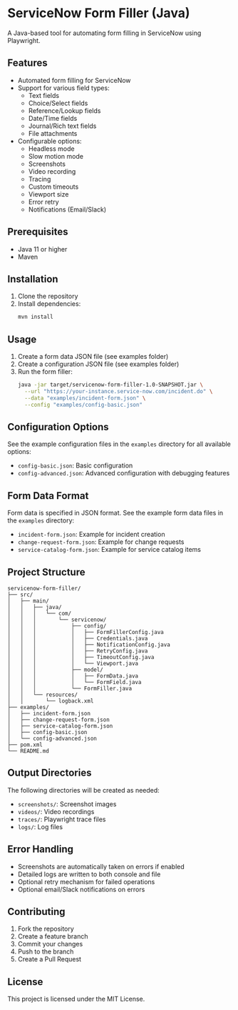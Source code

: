 # ServiceNow Form Filler (Java)

A Java-based tool for automating form filling in ServiceNow using Playwright.

## Features

- Automated form filling for ServiceNow
- Support for various field types:
  - Text fields
  - Choice/Select fields
  - Reference/Lookup fields
  - Date/Time fields
  - Journal/Rich text fields
  - File attachments
- Configurable options:
  - Headless mode
  - Slow motion mode
  - Screenshots
  - Video recording
  - Tracing
  - Custom timeouts
  - Viewport size
  - Error retry
  - Notifications (Email/Slack)

## Prerequisites

- Java 11 or higher
- Maven

## Installation

1. Clone the repository
2. Install dependencies:
   ```bash
   mvn install
   ```

## Usage

1. Create a form data JSON file (see examples folder)
2. Create a configuration JSON file (see examples folder)
3. Run the form filler:
   ```bash
   java -jar target/servicenow-form-filler-1.0-SNAPSHOT.jar \
     --url "https://your-instance.service-now.com/incident.do" \
     --data "examples/incident-form.json" \
     --config "examples/config-basic.json"
   ```

## Configuration Options

See the example configuration files in the `examples` directory for all available options:
- `config-basic.json`: Basic configuration
- `config-advanced.json`: Advanced configuration with debugging features

## Form Data Format

Form data is specified in JSON format. See the example form data files in the `examples` directory:
- `incident-form.json`: Example for incident creation
- `change-request-form.json`: Example for change requests
- `service-catalog-form.json`: Example for service catalog items

## Project Structure

```
servicenow-form-filler/
├── src/
│   ├── main/
│   │   ├── java/
│   │   │   └── com/
│   │   │       └── servicenow/
│   │   │           ├── config/
│   │   │           │   ├── FormFillerConfig.java
│   │   │           │   ├── Credentials.java
│   │   │           │   ├── NotificationConfig.java
│   │   │           │   ├── RetryConfig.java
│   │   │           │   ├── TimeoutConfig.java
│   │   │           │   └── Viewport.java
│   │   │           ├── model/
│   │   │           │   ├── FormData.java
│   │   │           │   └── FormField.java
│   │   │           └── FormFiller.java
│   │   └── resources/
│   │       └── logback.xml
├── examples/
│   ├── incident-form.json
│   ├── change-request-form.json
│   ├── service-catalog-form.json
│   ├── config-basic.json
│   └── config-advanced.json
├── pom.xml
└── README.md
```

## Output Directories

The following directories will be created as needed:
- `screenshots/`: Screenshot images
- `videos/`: Video recordings
- `traces/`: Playwright trace files
- `logs/`: Log files

## Error Handling

- Screenshots are automatically taken on errors if enabled
- Detailed logs are written to both console and file
- Optional retry mechanism for failed operations
- Optional email/Slack notifications on errors

## Contributing

1. Fork the repository
2. Create a feature branch
3. Commit your changes
4. Push to the branch
5. Create a Pull Request

## License

This project is licensed under the MIT License.

